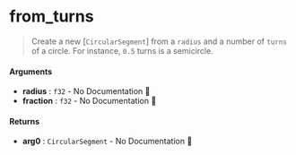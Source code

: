 # from\_turns

>  Create a new [`CircularSegment`] from a `radius` and a number of `turns` of a circle.
>  For instance, `0.5` turns is a semicircle.

#### Arguments

- **radius** : `f32` \- No Documentation 🚧
- **fraction** : `f32` \- No Documentation 🚧

#### Returns

- **arg0** : `CircularSegment` \- No Documentation 🚧